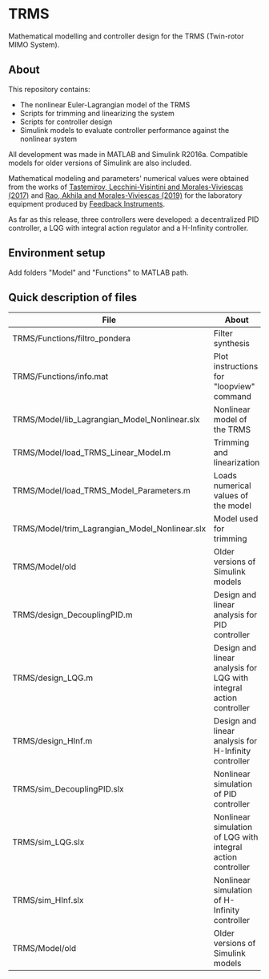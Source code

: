 # TRMS
Mathematical modelling and controller design for the TRMS (Twin-rotor MIMO System).

## About
This repository contains:
 - The nonlinear Euler-Lagrangian model of the TRMS
 - Scripts for trimming and linearizing the system
 - Scripts for controller design
 - Simulink models to evaluate controller performance against the nonlinear system

All development was made in MATLAB and Simulink R2016a. Compatible models for older versions of Simulink are also included.

Mathematical modeling and parameters' numerical values were obtained from the works of [Tastemirov, Lecchini-Visintini and Morales-Viviescas (2017)](https://www.researchgate.net/publication/318230828_Complete_dynamic_model_of_the_Twin_Rotor_MIMO_System_TRMS_with_experimental_validation) and [Rao, Akhila and Morales-Viviescas (2019)](https://www.researchgate.net/publication/334784613_Extended_Kalman_observer_based_Robust_Control_of_one_degree_of_freedom_TRMS) for the laboratory equipment produced by [Feedback Instruments](https://www.feedback-shop.co.uk/twin-rotor-mimo-system-33-007i.html).

As far as this release, three controllers were developed: a decentralized PID controller, a LQG with integral action regulator and a H-Infinity controller.

## Environment setup
Add folders "Model" and "Functions" to MATLAB path.

## Quick description of files

File | About
--- | ---
TRMS/Functions/filtro_pondera | Filter synthesis
TRMS/Functions/info.mat | Plot instructions for "loopview" command
TRMS/Model/lib_Lagrangian_Model_Nonlinear.slx | Nonlinear model of the TRMS
TRMS/Model/load_TRMS_Linear_Model.m | Trimming and linearization
TRMS/Model/load_TRMS_Model_Parameters.m | Loads numerical values of the model
TRMS/Model/trim_Lagrangian_Model_Nonlinear.slx | Model used for trimming
TRMS/Model/old | Older versions of Simulink models
TRMS/design_DecouplingPID.m | Design and linear analysis for PID controller
TRMS/design_LQG.m | Design and linear analysis for LQG with integral action controller
TRMS/design_HInf.m | Design and linear analysis for H-Infinity controller
TRMS/sim_DecouplingPID.slx | Nonlinear simulation of PID controller
TRMS/sim_LQG.slx | Nonlinear simulation of LQG with integral action controller
TRMS/sim_HInf.slx | Nonlinear simulation of H-Infinity controller
TRMS/Model/old | Older versions of Simulink models
